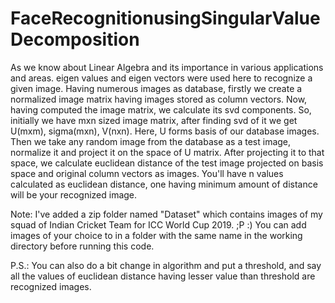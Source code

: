 # FaceRecognitionusingSingularValueDecomposition

As we know about Linear Algebra and its importance in various applications and areas. eigen values and eigen vectors were used here to recognize a given image. Having numerous images as database, firstly we create a normalized image matrix having images stored as column vectors. Now, having computed the image matrix, we calculate its svd components. So, initially we have mxn sized image matrix, after finding svd of it we get U(mxm), sigma(mxn), V(nxn). Here, U forms basis of our database images.
Then we take any random image from the database as a test image, normalize it and project it on the space of U matrix. After projecting it to that space, we calculate euclidean distance of the test image projected on basis space and original column vectors as images. You'll have n values calculated as euclidean distance, one having minimum amount of distance will be your recognized image.

Note: I've added a zip folder named "Dataset" which contains images of my squad of Indian Cricket Team for ICC World Cup 2019. ;P :) You can add images of your choice to in a folder with the same name in the working directory before running this code.

P.S.: You can also do a bit change in algorithm and put a threshold, and say all the values of euclidean distance having lesser value than threshold are recognized images.
